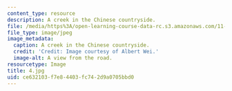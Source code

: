 ```yaml
---
content_type: resource
description: A creek in the Chinese countryside.
file: /media/https%3A/open-learning-course-data-rc.s3.amazonaws.com/11-307-beijing-urban-design-studio-summer-2006/ce632103f7e84403fc742d9a0705bbd0_4.jpg
file_type: image/jpeg
image_metadata:
  caption: A creek in the Chinese countryside.
  credit: 'Credit: Image courtesy of Albert Wei.'
  image-alt: A view from the road.
resourcetype: Image
title: 4.jpg
uid: ce632103-f7e8-4403-fc74-2d9a0705bbd0
---
```

